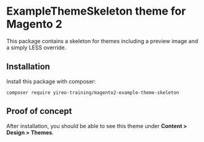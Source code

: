 # ExampleThemeSkeleton theme for Magento 2
This package contains a skeleton for themes including a preview image and a simply LESS override.

## Installation
Install this package with composer:

    composer require yireo-training/magento2-example-theme-skeleton

## Proof of concept
After installation, you should be able to see this theme under **Content > Design > Themes**. 
